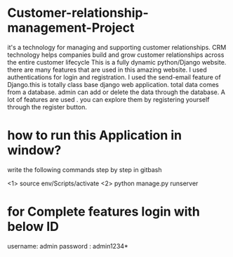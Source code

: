 # Customer-relationship-management-Project
it's a technology for managing and supporting customer relationships.
CRM technology helps companies build and grow customer relationships across the entire customer lifecycle
This is a fully dynamic python/Django website. there are many features that are used in this amazing website. 
I used authentications for login and registration. I used the send-email feature of Django.this is totally class base django web application.
total data comes from a database. 
admin can add or delete the data through the database. A lot of features are used .
you can explore them by registering yourself through the register button.

# how to run this Application in window?

write the following commands step by step in gitbash

<1> source env/Scripts/activate
<2> python manage.py runserver

# for Complete features login with below ID

username: admin
password : admin1234*
